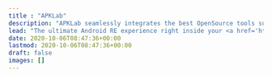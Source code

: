 ```yaml
---
title : "APKLab"
description: "APKLab seamlessly integrates the best OpenSource tools such as: <a href='https://github.com/quark-engine/quark-engine'>Quark-Engine</a>, <a href='https://ibotpeaches.github.io/Apktool'>Apktool</a>, <a href='https://github.com/skylot/jadx'>Jadx</a>, <a href='https://github.com/patrickfav/uber-apk-signer'>uber-apk-signer</a>, <a href='https://github.com/shroudedcode/apk-mitm'>apk-mitm</a> and more to the excellent VS Code so you can focus on app analysis and get it done without leaving the IDE."
lead: "The ultimate Android RE experience right inside your <a href='https://code.visualstudio.com/'>VS Code</a>."
date: 2020-10-06T08:47:36+00:00
lastmod: 2020-10-06T08:47:36+00:00
draft: false
images: []
---
```


